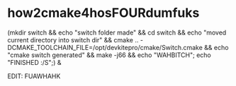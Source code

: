 # how2cmake4hosFOURdumfuks
(mkdir switch &amp;&amp; echo "switch folder made" &amp;&amp; cd switch &amp;&amp; echo "moved current directory into switch dir" &amp;&amp; cmake .. -DCMAKE_TOOLCHAIN_FILE=/opt/devkitepro/cmake/Switch.cmake &amp;&amp; echo "cmake switch generated" &amp;&amp; make -j66 &amp;&amp; echo "WAHBITCH"; echo "FINISHED :/S";) &amp;

EDIT: FUAWHAHK
